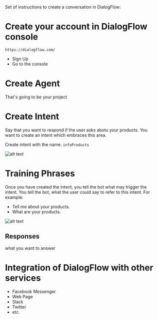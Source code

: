 Set of instructions to create a conversation in DialogFlow:

# Create your account in DialogFlow console

```
https://dialogflow.com/
```

- Sign Up
- Go to the console

# Create Agent

That's going to be your project

# Create Intent

Say that you want to respond if the user asks abotu your products. You want to create an intent which embraces this area.

Create intent with the name: `infoProducts`

![alt text](https://res.cloudinary.com/montolio/image/upload/v1525623525/Screen_Shot_2018-05-06_at_6.18.12_PM_d3xg9i.png)

# Training Phrases

Once you have created the intent, you tell the bot what may trigger the intent. You tell the bot, what the user could say to refer to this intent. For example:

- Tell me about your products.
- What are your products.

![alt text](https://res.cloudinary.com/montolio/image/upload/v1525623705/Screen_Shot_2018-05-06_at_6.21.24_PM_qrhxfc.png)

## Responses

what you want to answer

# Integration of DialogFlow with other services

- Facebook Messenger
- Web Page
- Slack
- Twitter
- etc.

# 